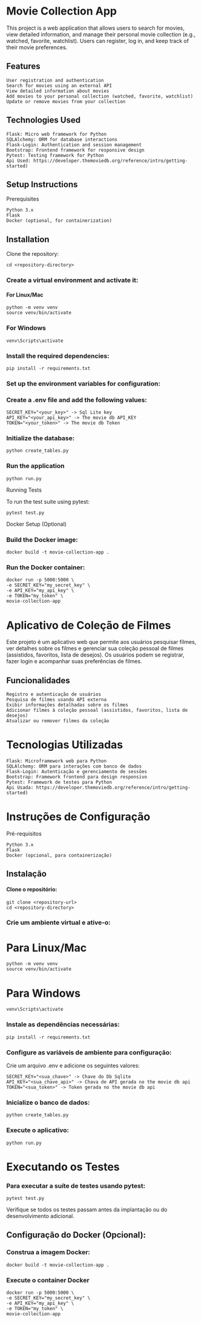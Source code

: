 # Movie Collection App

This project is a web application that allows users to search for movies, view detailed information, and manage their personal movie collection (e.g., watched, favorite, watchlist). Users can register, log in, and keep track of their movie preferences.
## Features

    User registration and authentication
    Search for movies using an external API
    View detailed information about movies
    Add movies to your personal collection (watched, favorite, watchlist)
    Update or remove movies from your collection

## Technologies Used

    Flask: Micro web framework for Python
    SQLAlchemy: ORM for database interactions
    Flask-Login: Authentication and session management
    Bootstrap: Frontend framework for responsive design
    Pytest: Testing framework for Python
    Api Used: https://developer.themoviedb.org/reference/intro/getting-started)
## Setup Instructions
Prerequisites

    Python 3.x
    Flask
    Docker (optional, for containerization)

## Installation

Clone the repository:

    cd <repository-directory>

### Create a virtual environment and activate it:



#### For Linux/Mac
    python -m venv venv
    source venv/bin/activate

### For Windows
    venv\Scripts\activate

### Install the required dependencies:

    pip install -r requirements.txt

### Set up the environment variables for configuration: 
###  Create a .env file and add the following values:
    SECRET_KEY="<your_key>" -> Sql Lite key
    API_KEY="<your_api_key>" -> The movie db API_KEY
    TOKEN="<your_token>" -> The movie db Token

### Initialize the database:
    python create_tables.py

### Run the application
    python run.py

Running Tests

To run the test suite using pytest:

    pytest test.py


Docker Setup (Optional)

### Build the Docker image:
    docker build -t movie-collection-app .

### Run the Docker container:
    docker run -p 5000:5000 \
    -e SECRET_KEY="my_secret_key" \
    -e API_KEY="my_api_key" \
    -e TOKEN="my_token" \
    movie-collection-app



# Aplicativo de Coleção de Filmes

Este projeto é um aplicativo web que permite aos usuários pesquisar filmes, ver detalhes sobre os filmes e gerenciar sua coleção pessoal de filmes (assistidos, favoritos, lista de desejos). Os usuários podem se registrar, fazer login e acompanhar suas preferências de filmes.
## Funcionalidades

    Registro e autenticação de usuários
    Pesquisa de filmes usando API externa
    Exibir informações detalhadas sobre os filmes
    Adicionar filmes à coleção pessoal (assistidos, favoritos, lista de desejos)
    Atualizar ou remover filmes da coleção

# Tecnologias Utilizadas

    Flask: Microframework web para Python
    SQLAlchemy: ORM para interações com banco de dados
    Flask-Login: Autenticação e gerenciamento de sessões
    Bootstrap: Framework frontend para design responsivo
    Pytest: Framework de testes para Python
    Api Usada: https://developer.themoviedb.org/reference/intro/getting-started)

# Instruções de Configuração
Pré-requisitos

    Python 3.x
    Flask
    Docker (opcional, para containerização)

## Instalação

#### Clone o repositório:
    git clone <repository-url>
    cd <repository-directory>

### Crie um ambiente virtual e ative-o:

# Para Linux/Mac
    python -m venv venv
    source venv/bin/activate

# Para Windows
    venv\Scripts\activate

### Instale as dependências necessárias:

    pip install -r requirements.txt

###  Configure as variáveis de ambiente para configuração: 
Crie um arquivo .env e adicione os seguintes valores:

    SECRET_KEY="<sua_chave>" -> Chave do Db Sqlite
    API_KEY="<sua_chave_api>" -> Chava de API gerada no the movie db api
    TOKEN="<sua_token>" -> Token gerada no the movie db api
###  Inicialize o banco de dados:
    python create_tables.py

###  Execute o aplicativo:
    python run.py

# Executando os Testes

###  Para executar a suíte de testes usando pytest:
    pytest test.py

Verifique se todos os testes passam antes da implantação ou do desenvolvimento adicional.
## Configuração do Docker (Opcional):

### Construa a imagem Docker:
    docker build -t movie-collection-app .

### Execute o container Docker
    docker run -p 5000:5000 \
    -e SECRET_KEY="my_secret_key" \
    -e API_KEY="my_api_key" \
    -e TOKEN="my_token" \
    movie-collection-app

